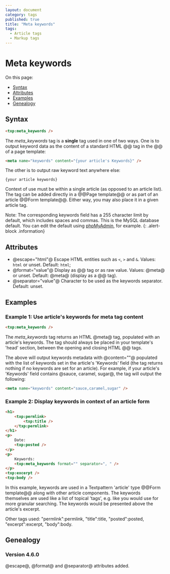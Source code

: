 ```yaml
---
layout: document
category: tags
published: true
title: "Meta keywords"
tags:
  - Article tags
  - Markup tags
---
```


# Meta keywords

On this page:

* [Syntax](#user-content-syntax)
* [Attributes](#user-content-attributes)
* [Examples](#user-content-examples)
* [Genealogy](#user-content-genealogy)

## Syntax

```html
<txp:meta_keywords />
```

The *meta_keywords* tag is a __single__ tag used in one of two ways. One is to output keyword data as the content of a standard HTML @<meta>@ tag in the @<head>@ of a page template:

```html
<meta name="keywords" content="{your article's Keywords}" />
```

The other is to output raw keyword text anywhere else:

```
{your article keywords}
```

Context of use must be within a single article (as opposed to an article list). The tag can be added directly in a @@Page template@@ or as part of an article @@Form template@@. Either way, you may also place it in a given article tag.

Note: The corresponding keywords field has a 255 character limit by default, which includes spaces and commas. This is the MySQL database default. You can edit the default using [phpMyAdmin](http://www.phpmyadmin.net), for example.
{: .alert-block .information}

## Attributes

* @escape="html"@
Escape HTML entities such as `<`, `>` and `&`.
Values: `html` or unset.
Default: `html`;
* @format="value"@
Display as @<meta>@ tag or as raw value.
Values: @meta@ or unset.
Default: @meta@ (display as a @<meta>@ tag).
* @separator="value"@
Character to be used as the keywords separator.
Default: unset.

## Examples

### Example 1: Use article's keywords for meta tag content

```html
<txp:meta_keywords />
```

The *meta_keywords* tag returns an HTML @meta@ tag, populated with an article's keywords. The tag should always be placed in your template's 'head' section, between the opening and closing HTML @<head>@ tags.

The above will output keywords metadata with @content=""@ populated with the list of keywords set in the article's 'Keywords' field (the tag returns nothing if no keywords are set for an article). For example, if your article's 'Keywords' field contains @sauce, caramel, sugar@, the tag will output the following:

```html
<meta name="keywords" content="sauce,caramel,sugar" />
```

### Example 2: Display keywords in context of an article form

```html
<h1>
    <txp:permlink>
        <txp:title />
    </txp:permlink>
</h1>
<p>
    Date:
    <txp:posted />
</p>
<p>
    Keywords:
    <txp:meta_keywords format="" separator=", " />
</p>
<txp:excerpt />
<txp:body />
```

In this example, keywords are used in a Textpattern 'article' type @@Form template@@ along with other article components. The keywords themselves are used like a list of topical 'tags', e.g. like you would use for more granular searching. The keywords would be presented above the article's excerpt.

Other tags used: "permlink":permlink, "title":title, "posted":posted, "excerpt":excerpt, "body":body.

## Genealogy

### Version 4.6.0

@escape@, @format@ and @separator@ attributes added.
